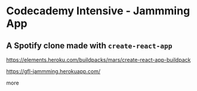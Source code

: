 # Codecademy Intensive - Jammming App

## A Spotify clone made with `create-react-app`

https://elements.heroku.com/buildpacks/mars/create-react-app-buildpack

https://gfl-jammming.herokuapp.com/

more
